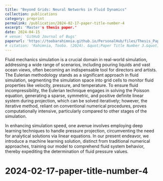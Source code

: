 ```yaml
---
title: "Beyond Grids: Neural Networks in Fluid Dynamics"
collection: publications
category: preprint
permalink: /publication/2024-02-17-paper-title-number-4
excerpt: 'Master's thesis paper.'
date: 2024-04-15
# venue: 'GitHub Journal of Bugs'
paperurl: 'https://toobarahimnia.github.io/PersonalHub/files/Thesis_Paper.pdf'
# citation: 'Rahimnia, Tooba. (2024). &quot;Paper Title Number 3.&quot; <i>GitHub Journal of Bugs</i>. 1(3).'
---
```


Fluid mechanics simulation is a crucial domain in real-world simulation, addressing a wide range of scenarios, including pouring liquids and vast ocean views, often becoming an indispensable tool for directors and artists. The Eulerian methodology stands as a significant approach in fluid simulation, segmenting the simulation space into grid cells to monitor
fluid properties like velocity, pressure, and temperature. To ensure fluid incompressibility, the Eulerian technique engages in solving the Poisson equation, generating a sparse, symmetric, and positive definite linear system during projection, which can be solved iteratively; however, the iterative method, reliant on conventional numerical procedures, proves computationally intensive, particularly compared to other stages of the simulation.

In enhancing simulation speed, one avenue involves employing deep learning techniques to handle pressure projection, circumventing the need for analytical solutions via linear equations. In our present endeavor, we introduce a machine learning solution, distinct from traditional numerical approaches, training our model to comprehend fluid system behavior, thereby expediting the determination of fluid pressure values.

# 2024-02-17-paper-title-number-4